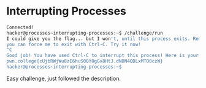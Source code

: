 # Interrupting Processes

```bash
Connected!
hacker@processes~interrupting-processes:~$ /challenge/run
I could give you the flag... but I won't, until this process exits. Remember,
you can force me to exit with Ctrl-C. Try it now!
^C
Good job! You have used Ctrl-C to interrupt this process! Here is your flag:
pwn.college{cUjbRWjWu8zE6huS0QYOgGx8HtJ.dNDN4QDLxMTO0czW}
hacker@processes~interrupting-processes:~$
```

Easy challenge, just followed the description.
